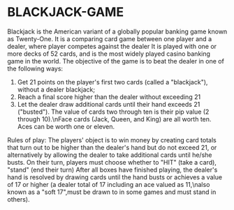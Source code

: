 # BLACKJACK-GAME

Blackjack is the American variant of a globally popular banking game known as Twenty-One.
It is a comparing card game between one player and a dealer, where player competes against the dealer
It is played with one or more decks of 52 cards, and is the most widely played casino banking game in the world.
The objective of the game is to beat the dealer in one of the following ways:
1) Get 21 points on the player's first two cards (called a \"blackjack\"), without a dealer blackjack;
2) Reach a final score higher than the dealer without exceeding 21
3) Let the dealer draw additional cards until their hand exceeds 21 (\"busted\").
The value of cards two through ten is their pip value (2 through 10).\nFace cards (Jack, Queen, and King) are all worth ten. Aces can be worth one or eleven.

Rules of play:
The players' object is to win money by creating card totals that turn out to be higher than the dealer's hand but do not exceed 21, or alternatively by allowing the dealer to take additional cards until he/she busts.
On their turn, players must choose whether to \"HIT\" (take a card), \"stand\" (end their turn)
After all boxes have finished playing, the dealer's hand is resolved by drawing cards until the hand busts or achieves a value of 17 or higher (a dealer total of 17 including an ace valued as 11,\nalso known as a \"soft 17\",must be drawn to in some games and must stand in others).
